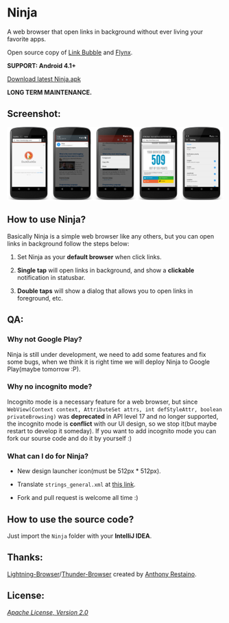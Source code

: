 Ninja
===

A web browser that open links in background without ever living your favorite apps.

Open source copy of [Link Bubble](https://play.google.com/store/apps/details?id=com.linkbubble.playstore "Link Bubble") and [Flynx](https://play.google.com/store/apps/details?id=com.flynx "Flynx").

__SUPPORT: Android 4.1+__

[Download latest Ninja.apk](https://github.com/mthli/Ninja/releases/download/v1.0.0/Ninja.1.0.0.apk "Ninja.1.0.0.apk")

__LONG TERM MAINTENANCE.__

## Screenshot:

![all_in_one.png](/Art/screenshot/en/all_in_one.png "all_in_one.png")

## How to use Ninja?

Basically Ninja is a simple web browser like any others, but you can open links in background follow the steps below:

 1. Set Ninja as your __default browser__ when click links.

 2. __Single tap__ will open links in background, and show a __clickable__ notification in statusbar.

 3. __Double taps__ will show a dialog that allows you to open links in foreground, etc.

## QA:

### Why not Google Play?

Ninja is still under development, we need to add some features and fix some bugs, when we think it is right time we will deploy Ninja to Google Play(maybe tomorrow :P).

### Why no incognito mode?

Incognito mode is a necessary feature for a web browser, but since `WebView(Context context, AttributeSet attrs, int defStyleAttr, boolean privateBrowsing)` was __deprecated__ in API level 17 and no longer supported, the incognito mode is __conflict__ with our UI design, so we stop it(but maybe restart to develop it someday). If you want to add incognito mode you can fork our sourse code and do it by yourself :)

### What can I do for Ninja?

 - New design launcher icon(must be 512px * 512px).

 - Translate `strings_general.xml` at [this link](https://github.com/mthli/Ninja/blob/master/Ninja/res/values/strings_general.xml "strings_general.xml").

 - Fork and pull request is welcome all time :)

## How to use the source code?

Just import the `Ninja` folder with your __IntelliJ IDEA__.

## Thanks:

[Lightning-Browser](https://github.com/anthonycr/Lightning-Browser "Lightning-Browser")/[Thunder-Browser](https://github.com/anthonycr/Thunder-Browser "Thunder-Browser") created by [Anthony Restaino](https://github.com/anthonycr "Anthony Restaino").

## License:

_[Apache License, Version 2.0](https://github.com/mthli/Ninja/blob/master/LICENSE "Apache License, Version 2.0")_
